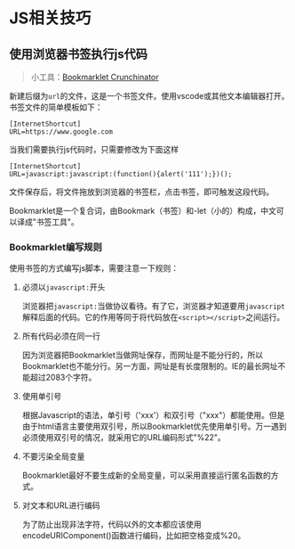 # JS相关技巧

## 使用浏览器书签执行js代码

> 小工具：[Bookmarklet Crunchinator](http://ted.mielczarek.org/code/mozilla/bookmarklet.html)

新建后缀为`url`的文件，这是一个书签文件。使用vscode或其他文本编辑器打开。书签文件的简单模板如下：

```
[InternetShortcut]
URL=https://www.google.com
```

当我们需要执行js代码时，只需要修改为下面这样

```
[InternetShortcut]
URL=javascript:javascript:(function(){alert('111');})();
```

文件保存后，将文件拖放到浏览器的书签栏，点击书签，即可触发这段代码。

Bookmarklet是一个复合词，由Bookmark（书签）和-let（小的）构成，中文可以译成"书签工具"。

### Bookmarklet编写规则

使用书签的方式编写js脚本，需要注意一下规则：

1. 必须以`javascript:`开头

   浏览器把`javascript:`当做协议看待。有了它，浏览器才知道要用`javascript`解释后面的代码。它的作用等同于将代码放在`<script></script>`之间运行。

2. 所有代码必须在同一行

   因为浏览器把Bookmarklet当做网址保存，而网址是不能分行的，所以Bookmarklet也不能分行。另一方面，网址是有长度限制的。IE的最长网址不能超过2083个字符。

3. 使用单引号

   根据Javascript的语法，单引号（'xxx'）和双引号（"xxx"）都能使用。但是由于html语言主要使用双引号，所以Bookmarklet优先使用单引号。万一遇到必须使用双引号的情况，就采用它的URL编码形式"%22"。

4. 不要污染全局变量

   Bookmarklet最好不要生成新的全局变量，可以采用直接运行匿名函数的方式。

5. 对文本和URL进行编码

   为了防止出现非法字符，代码以外的文本都应该使用encodeURIComponent()函数进行编码，比如把空格变成%20。


